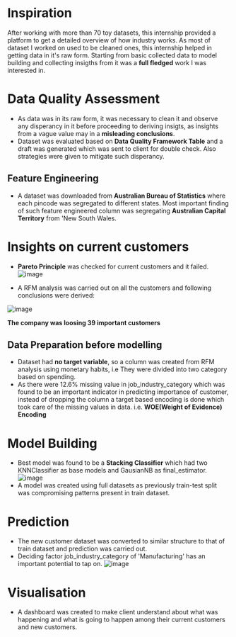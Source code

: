 # Inspiration
After working with more than 70 toy datasets, this internship provided a platform to get a detailed overview of how industry works. As most of dataset I worked on used 
to be cleaned ones, this internship helped in getting data in it's raw form. Starting from basic collected data to model building and collecting insigths from it was a 
**full fledged** work I was interested in.

# Data Quality Assessment
* As data was in its raw form, it was necessary to clean it and observe any disperancy in it before proceeding to deriving insigts, as insights from a vague value may
in a **misleading conclusions**.
* Dataset was evaluated based on **Data Quality Framework Table** and a draft was generated which was sent to client for double check. Also strategies were given to 
mitigate such disperancy.

## Feature Engineering
* A dataset was downloaded from **Australian Bureau of Statistics** where each pincode was segregated to different states. Most important finding of such feature 
engineered column was segregating **Australian Capital Territory** from 'New South Wales.

# Insights on current customers
* **Pareto Principle** was checked for current customers and it failed.
 ![image](https://user-images.githubusercontent.com/102746816/161388931-efd5c2ca-8dd0-4ab1-894e-c812261dde4b.png)

* A RFM analysis was carried out on all the customers and following conclusions were derived:
  
 ![image](https://user-images.githubusercontent.com/102746816/161388081-3f3f0d76-9c15-4c24-8811-a6846c47a7a6.png)
 
 **The company was loosing 39 important customers**
 
 ## Data Preparation before modelling
 * Dataset had **no target variable**, so a column was created from RFM analysis using monetary habits, i.e They were divided into two category based on spending.
 * As there were 12.6% missing value in job_industry_category which was found to be an important indicator in predicting importance of customer, instead of dropping 
 the column a target based encoding is done which took care of the missing values in data. i.e. **WOE(Weight of Evidence) Encoding**
 
 # Model Building
 * Best model was found to be a **Stacking Classifier** which had two KNNClassifier as base models and GausianNB as final_estimator.
  ![image](https://user-images.githubusercontent.com/102746816/161388556-7c885e3b-cbaf-4297-a08d-9767da794869.png)
 * A model was created using full datasets as previously train-test split was compromising patterns present in train dataset. 
 # Prediction
 * The new customer dataset was converted to similar structure to that of train dataset and prediction was carried out.
 * Deciding factor job_industry_category of 'Manufacturing' has an important potential to tap on.
   ![image](https://user-images.githubusercontent.com/102746816/161388710-15465da4-1279-445d-989d-1ceb6b7d0514.png)
   
 # Visualisation
 * A dashboard was created to make client understand about what was happening and what is going to happen among their current customers and new customers.


